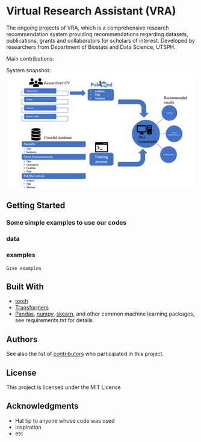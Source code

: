 # Virtual Research Assistant (VRA)

The ongoing projects of VRA, which is a comprehensive research recommendation system providing recommendations regarding datasets, publications, grants and collaborators for scholars of interest.
Developed by researchers from Department of Biostats and Data Science, UTSPH.

Main contributions:

System snapshot:
![system snapshot](images/7.system.png?raw=true)

## Getting Started


### Some simple examples to use our codes
### data 

### examples 


```
Give examples
```


## Built With

* [torch](https://pytorch.org/)  
* [Transformers](https://huggingface.co/transformers/) 
* [Pandas](https://pandas.pydata.org/), [numpy](https://numpy.org/), [skearn](https://scikit-learn.org/stable/), and other common machine learning packages, see requirements.txt for details


## Authors

See also the list of [contributors](github.com/ashraf-yaseen/VRA) who participated in this project.

## License

This project is licensed under the MIT License 

## Acknowledgments

* Hat tip to anyone whose code was used
* Inspiration
* etc

